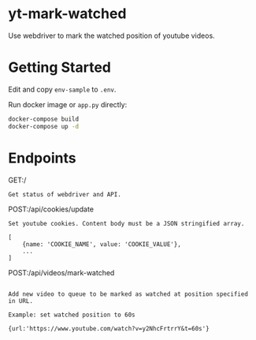 # yt-mark-watched

Use webdriver to mark the watched position of youtube videos.

# Getting Started

Edit and copy `env-sample` to `.env`.

Run docker image or `app.py` directly:

```bash
docker-compose build
docker-compose up -d
```

# Endpoints

GET:/
```
Get status of webdriver and API.
```

POST:/api/cookies/update
```
Set youtube cookies. Content body must be a JSON stringified array.

[
    {name: 'COOKIE_NAME', value: 'COOKIE_VALUE'},
    ...
]
```

POST:/api/videos/mark-watched
```

Add new video to queue to be marked as watched at position specified in URL.

Example: set watched position to 60s

{url:'https://www.youtube.com/watch?v=y2NhcFrtrrY&t=60s'}
```
